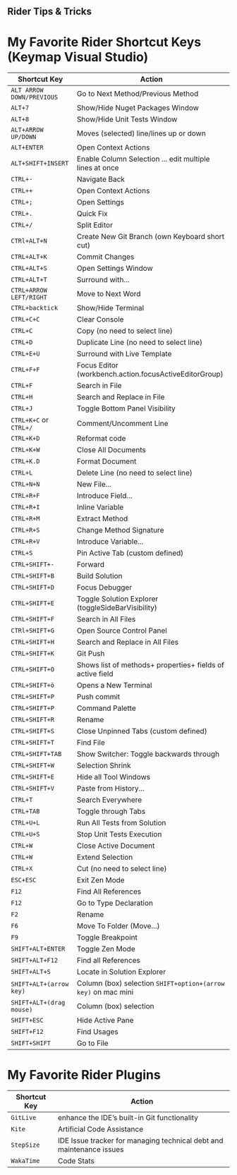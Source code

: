 ## Rider Tips & Tricks

# My Favorite Rider Shortcut Keys (Keymap Visual Studio)

| Shortcut Key                 | Action                                                        |
| -----------------------------| ------------------------------------------------------------- |
| `ALT ARROW DOWN/PREVIOUS`    | Go to Next Method/Previous Method                             |
| `ALT+7`                      | Show/Hide Nuget Packages Window                               |
| `ALT+8`                      | Show/Hide Unit Tests Window                                   |
| `ALT+ARROW UP/DOWN`          | Moves (selected) line/lines up or down                        |
| `ALT+ENTER`                  | Open Context Actions                                          |
| `ALT+SHIFT+INSERT`           | Enable Column Selection ... edit multiple lines at once       |
| `CTRL+-`                     | Navigate Back                                                 |
| `CTRL++`                     | Open Context Actions                                          |
| `CTRL+;`                     | Open Settings                                                 |
| `CTRL+.`                     | Quick Fix                                                     |
| `CTRL+/`                     | Split Editor                                                  |
| `CTRl+ALT+N`                 | Create New Git Branch (own Keyboard short cut)                |
| `CTRL+ALT+K`                 | Commit Changes                                                |
| `CTRL+ALT+S`                 | Open Settings Window                                          |
| `CTRL+ALT+T`                 | Surround with...                                              |
| `CTRL+ARROW LEFT/RIGHT`      | Move to Next Word                                             |
| `CTRL+backtick`              | Show/Hide Terminal                                            |
| `CTRL+C+C`                   | Clear Console                                                 |
| `CTRL+C`                     | Copy (no need to select line)                                 |
| `CTRL+D`                     | Duplicate Line (no need to select line)                       |
| `CTRL+E+U`                   | Surround with Live Template                                   |
| `CTRL+F+F`                   | Focus Editor (workbench.action.focusActiveEditorGroup)        |
| `CTRL+F`                     | Search in File                                                |
| `CTRL+H`                     | Search and Replace in File                                    |
| `CTRL+J`                     | Toggle Bottom Panel Visibility                                |
| `CTRL+K+C` or `CTRL+/`       | Comment/Uncomment Line                                        |
| `CTRL+K+D`                   | Reformat code                                                 |
| `CTRL+K+W`                   | Close All Documents                                           |
| `CTRL+K.D`                   | Format Document                                               |
| `CTRL+L`                     | Delete Line (no need to select line)                          |
| `CTRL+N+N`                   | New File...                                                   |
| `CTRL+R+F`                   | Introduce Field...                                            |
| `CTRL+R+I`                   | Inline Variable                                               |
| `CTRL+R+M`                   | Extract Method                                                |
| `CTRL+R+S`                   | Change Method Signature                                       |
| `CTRL+R+V`                   | Introduce Variable...                                         |
| `CTRL+S`                     | Pin Active Tab (custom defined)                               |
| `CTRL+SHIFT+-`               | Forward                                                       |
| `CTRL+SHIFT+B`               | Build Solution                                                |
| `CTRL+SHIFT+D`               | Focus Debugger                                                |
| `CTRL+SHIFT+E`               | Toggle Solution Explorer (toggleSideBarVisibility)            |
| `CTRL+SHIFT+F`               | Search in All Files                                           |
| `CTRl+SHIFT+G`               | Open Source Control Panel                                     |
| `CTRL+SHIFT+H`               | Search and Replace in All Files                               |
| `CTRL+SHIFT+K`               | Git Push                                                      |
| `CTRL+SHIFT+O`               | Shows list of methods+ properties+ fields of active field     |
| `CTRL+SHIFT+ö`               | Opens a New Terminal                                          |
| `CTRL+SHIFT+P`               | Push commit                                                   |
| `CTRL+SHIFT+P`               | Command Palette                                               |
| `CTRL+SHIFT+R`               | Rename                                                        |
| `CTRL+SHIFT+S`               | Close Unpinned Tabs (custom defined)                          |
| `CTRL+SHIFT+T`               | Find File                                                     |
| `CTRL+SHIFT+TAB`             | Show Switcher: Toggle backwards through                       |
| `CTRL+SHIFT+W`               | Selection Shrink                                              |
| `CTRL+SHIFT+E`               | Hide all Tool Windows                                         |
| `CTRL+SHIFT+V`               | Paste from History...                                         |
| `CTRL+T`                     | Search Everywhere                                             |
| `CTRL+TAB`                   | Toggle through Tabs                                           |
| `CTRL+U+L`                   | Run All Tests from Solution                                   |
| `CTRL+U+S`                   | Stop Unit Tests Execution                                     |
| `CTRL+W`                     | Close Active Document                                         |
| `CTRL+W`                     | Extend Selection                                              |
| `CTRL+X`                     | Cut (no need to select line)                                  |
| `ESC+ESC`                    | Exit Zen Mode                                                 |
| `F12`                        | Find All References                                           |
| `F12`                        | Go to Type Declaration                                        |
| `F2`                         | Rename                                                        |
| `F6`                         | Move To Folder (Move...)                                      |
| `F9`                         | Toggle Breakpoint                                             |
| `SHIFT+ALT+ENTER`            | Toggle Zen Mode                                               |
| `SHIFT+ALT+F12`              | Find all References                                           |
| `SHIFT+ALT+S`                | Locate in Solution Explorer                                   |
| `SHIFT+ALT+(arrow key)`      | Column (box) selection `SHIFT+option+(arrow key)` on mac mini |
| `SHIFT+ALT+(drag mouse)`     | Column (box) selection                                        |
| `SHIFT+ESC`                  | Hide Active Pane                                              |
| `SHIFT+F12`                  | Find Usages                                                   |
| `SHIFT+SHIFT`                | Go to File                                                    |

# My Favorite Rider Plugins

| Shortcut Key | Action                                                               |
| ------------ | -------------------------------------------------------------------- |
| `GitLive`    | enhance the IDE’s built-in Git functionality                         |
| `Kite`       | Artificial Code Assistance                                           |
| `StepSize`   | IDE Issue tracker for managing technical debt and maintenance issues |
| `WakaTime`   | Code Stats                                                           |
